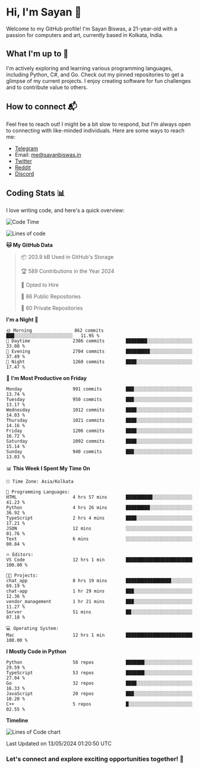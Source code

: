 # Hi, I'm Sayan 👋

Welcome to my GitHub profile! I'm Sayan Biswas, a 21-year-old with a passion for computers and art, currently based in Kolkata, India.

## What I'm up to 🚀

I'm actively exploring and learning various programming languages, including Python, C#, and Go. Check out my pinned repositories to get a glimpse of my current projects. I enjoy creating software for fun challenges and to contribute value to others.

## How to connect 📬

Feel free to reach out! I might be a bit slow to respond, but I'm always open to connecting with like-minded individuals. Here are some ways to reach me:

- [Telegram](https://t.me/dank_as_fuck)
- Email: [me@sayanbiswas.in](mailto:me@sayanbiswas.in)
- [Twitter](https://twitter.com/TheDankDel)
- [Reddit](https://www.reddit.com/user/dank_as_fuck_/)
- [Discord](https://discordapp.com/users/506536929152466945)

## Coding Stats 📊

I love writing code, and here's a quick overview:

<!--START_SECTION:waka-->
![Code Time](http://img.shields.io/badge/Code%20Time-1%2C614%20hrs%2047%20mins-blue)

![Lines of code](https://img.shields.io/badge/From%20Hello%20World%20I%27ve%20Written-5.7%20million%20lines%20of%20code-blue)

**🐱 My GitHub Data** 

> 📦 203.9 kB Used in GitHub's Storage 
 > 
> 🏆 589 Contributions in the Year 2024
 > 
> 💼 Opted to Hire
 > 
> 📜 86 Public Repositories 
 > 
> 🔑 60 Private Repositories 
 > 
**I'm a Night 🦉** 

```text
🌞 Morning                862 commits         ███░░░░░░░░░░░░░░░░░░░░░░   11.95 % 
🌆 Daytime                2386 commits        ████████░░░░░░░░░░░░░░░░░   33.08 % 
🌃 Evening                2704 commits        █████████░░░░░░░░░░░░░░░░   37.49 % 
🌙 Night                  1260 commits        ████░░░░░░░░░░░░░░░░░░░░░   17.47 % 
```
📅 **I'm Most Productive on Friday** 

```text
Monday                   991 commits         ███░░░░░░░░░░░░░░░░░░░░░░   13.74 % 
Tuesday                  950 commits         ███░░░░░░░░░░░░░░░░░░░░░░   13.17 % 
Wednesday                1012 commits        ████░░░░░░░░░░░░░░░░░░░░░   14.03 % 
Thursday                 1021 commits        ████░░░░░░░░░░░░░░░░░░░░░   14.16 % 
Friday                   1206 commits        ████░░░░░░░░░░░░░░░░░░░░░   16.72 % 
Saturday                 1092 commits        ████░░░░░░░░░░░░░░░░░░░░░   15.14 % 
Sunday                   940 commits         ███░░░░░░░░░░░░░░░░░░░░░░   13.03 % 
```


📊 **This Week I Spent My Time On** 

```text
🕑︎ Time Zone: Asia/Kolkata

💬 Programming Languages: 
HTML                     4 hrs 57 mins       ██████████░░░░░░░░░░░░░░░   41.23 % 
Python                   4 hrs 26 mins       █████████░░░░░░░░░░░░░░░░   36.92 % 
TypeScript               2 hrs 4 mins        ████░░░░░░░░░░░░░░░░░░░░░   17.21 % 
JSON                     12 mins             ░░░░░░░░░░░░░░░░░░░░░░░░░   01.76 % 
Text                     6 mins              ░░░░░░░░░░░░░░░░░░░░░░░░░   00.84 % 

🔥 Editors: 
VS Code                  12 hrs 1 min        █████████████████████████   100.00 % 

🐱‍💻 Projects: 
chat_app                 8 hrs 19 mins       █████████████████░░░░░░░░   69.19 % 
chat-app                 1 hr 29 mins        ███░░░░░░░░░░░░░░░░░░░░░░   12.36 % 
vendor_management        1 hr 21 mins        ███░░░░░░░░░░░░░░░░░░░░░░   11.27 % 
Server                   51 mins             ██░░░░░░░░░░░░░░░░░░░░░░░   07.18 % 

💻 Operating System: 
Mac                      12 hrs 1 min        █████████████████████████   100.00 % 
```

**I Mostly Code in Python** 

```text
Python                   58 repos            ███████░░░░░░░░░░░░░░░░░░   29.59 % 
TypeScript               53 repos            ███████░░░░░░░░░░░░░░░░░░   27.04 % 
Go                       32 repos            ████░░░░░░░░░░░░░░░░░░░░░   16.33 % 
JavaScript               20 repos            ███░░░░░░░░░░░░░░░░░░░░░░   10.20 % 
C++                      5 repos             █░░░░░░░░░░░░░░░░░░░░░░░░   02.55 % 
```



**Timeline**

![Lines of Code chart](https://raw.githubusercontent.com/Dank-del/Dank-del/main/assets/bar_graph.png)


 Last Updated on 13/05/2024 01:20:50 UTC
<!--END_SECTION:waka-->

### Let's connect and explore exciting opportunities together! 🚀
